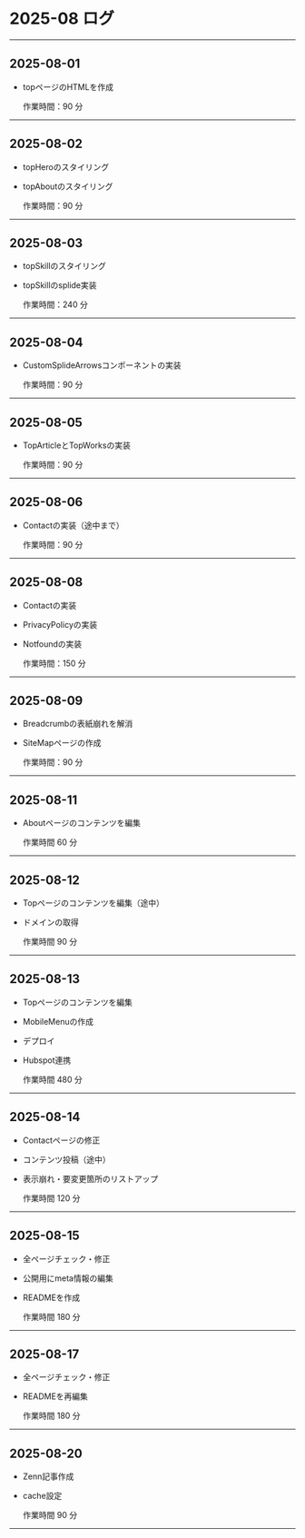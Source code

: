 # 2025-08 ログ

---

## 2025-08-01

- topページのHTMLを作成

  作業時間：90 分

---

## 2025-08-02

- topHeroのスタイリング
- topAboutのスタイリング

  作業時間：90 分

---

## 2025-08-03

- topSkillのスタイリング
- topSkillのsplide実装

  作業時間：240 分

---

## 2025-08-04

- CustomSplideArrowsコンポーネントの実装

  作業時間：90 分

---

## 2025-08-05

- TopArticleとTopWorksの実装

  作業時間：90 分

---

## 2025-08-06

- Contactの実装（途中まで）

  作業時間：90 分

---

## 2025-08-08

- Contactの実装
- PrivacyPolicyの実装
- Notfoundの実装

  作業時間：150 分

---

## 2025-08-09

- Breadcrumbの表紙崩れを解消
- SiteMapページの作成

  作業時間：90 分

---

## 2025-08-11

- Aboutページのコンテンツを編集

  作業時間 60 分

---

## 2025-08-12

- Topページのコンテンツを編集（途中）
- ドメインの取得

  作業時間 90 分

---

## 2025-08-13

- Topページのコンテンツを編集
- MobileMenuの作成
- デプロイ
- Hubspot連携

  作業時間 480 分

---

## 2025-08-14

- Contactページの修正
- コンテンツ投稿（途中）
- 表示崩れ・要変更箇所のリストアップ

  作業時間 120 分

---

## 2025-08-15

- 全ページチェック・修正
- 公開用にmeta情報の編集
- READMEを作成

  作業時間 180 分

---

## 2025-08-17

- 全ページチェック・修正
- READMEを再編集

  作業時間 180 分

---

## 2025-08-20

- Zenn記事作成
- cache設定

  作業時間 90 分

---
